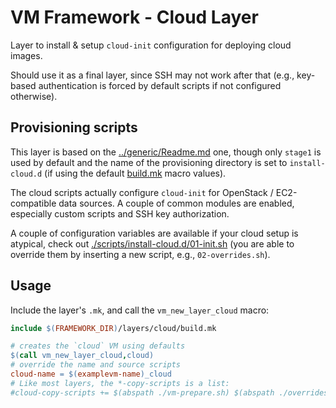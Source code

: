 # VM Framework - Cloud Layer

Layer to install & setup `cloud-init` configuration for deploying cloud images.

Should use it as a final layer, since SSH may not work after that (e.g., 
key-based authentication is forced by default scripts if not configured
otherwise).

## Provisioning scripts

This layer is based on the [../generic/Readme.md](Generic) one, though only
`stage1` is used by default and the name of the provisioning directory is set to
`install-cloud.d` (if using the default [build.mk](./build.mk) macro values).

The cloud scripts actually configure `cloud-init` for OpenStack
/ EC2-compatible data sources. A couple of common modules are enabled,
especially custom scripts and SSH key authorization.

A couple of configuration variables are available if your cloud setup is
atypical, check out [./scripts/install-cloud.d/01-init.sh](01-init.sh) (you are
able to override them by inserting a new script, e.g., `02-overrides.sh`).

## Usage

Include the layer's `.mk`, and call the `vm_new_layer_cloud` macro:

```Makefile
include $(FRAMEWORK_DIR)/layers/cloud/build.mk

# creates the `cloud` VM using defaults
$(call vm_new_layer_cloud,cloud)
# override the name and source scripts
cloud-name = $(examplevm-name)_cloud
# Like most layers, the *-copy-scripts is a list:
#cloud-copy-scripts += $(abspath ./vm-prepare.sh) $(abspath ./overrides)/
```
